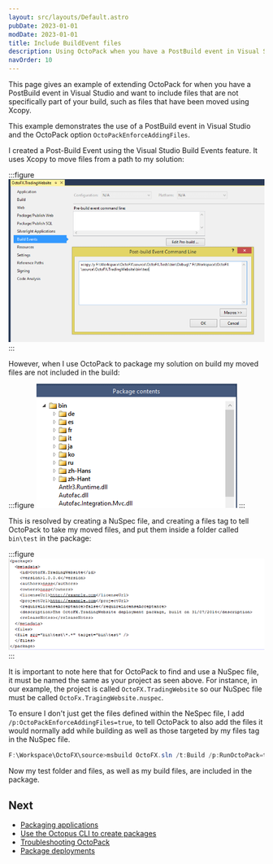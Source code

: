 ```yaml
---
layout: src/layouts/Default.astro
pubDate: 2023-01-01
modDate: 2023-01-01
title: Include BuildEvent files
description: Using OctoPack when you have a PostBuild event in Visual Studio and want to include files that are not specifically part of your build.
navOrder: 10
---
```


This page gives an example of extending OctoPack for when you have a PostBuild event in Visual Studio and want to include files that are not specifically part of your build, such as files that have been moved using Xcopy.

This example demonstrates the use of a PostBuild event in Visual Studio and the OctoPack option `OctoPackEnforceAddingFiles`.

I created a Post-Build Event using the Visual Studio Build Events feature. It uses Xcopy to move files from a path to my solution:

:::figure
![Post-build event](/docs/packaging-applications/create-packages/octopack/images/post-build-event.png "width=500")
:::

However, when I use OctoPack to package my solution on build my moved files are not included in the build:

:::figure
![Sample package without files](/docs/packaging-applications/create-packages/octopack/images/sample-package-without-files.png "width=500")
:::

This is resolved by creating a NuSpec file, and creating a files tag to tell OctoPack to take my moved files, and put them inside a folder called `bin\test` in the package:

:::figure
![](/docs/packaging-applications/create-packages/octopack/images/nuspec-file.png "width=500")
:::

It is important to note here that for OctoPack to find and use a NuSpec file, it must be named the same as your project as seen above. For instance, in our example, the project is called `OctoFX.TradingWebsite` so our NuSpec file must be called `OctoFx.TragingWebsite.nuspec`.

To ensure I don't just get the files defined within the NeSpec file, I add `/p:OctoPackEnforceAddingFiles=true`, to tell OctoPack to also add the files it would normally add while building as well as those targeted by my files tag in the NuSpec file.

```powershell
F:\Workspace\OctoFX\source>msbuild OctoFX.sln /t:Build /p:RunOctoPack=true /p:OctoPackPackageVersion=1.0.0.7 /p:OctoPackEnforceAddingFiles=true
```

Now my test folder and files, as well as my build files, are included in the package.

## Next

 - [Packaging applications](/docs/packaging-applications)
 - [Use the Octopus CLI to create packages](/docs/packaging-applications/create-packages/octopus-cli)
 - [Troubleshooting OctoPack](/docs/packaging-applications/create-packages/octopack/troubleshooting-octopack)
 - [Package deployments](/docs/deployments/packages)

